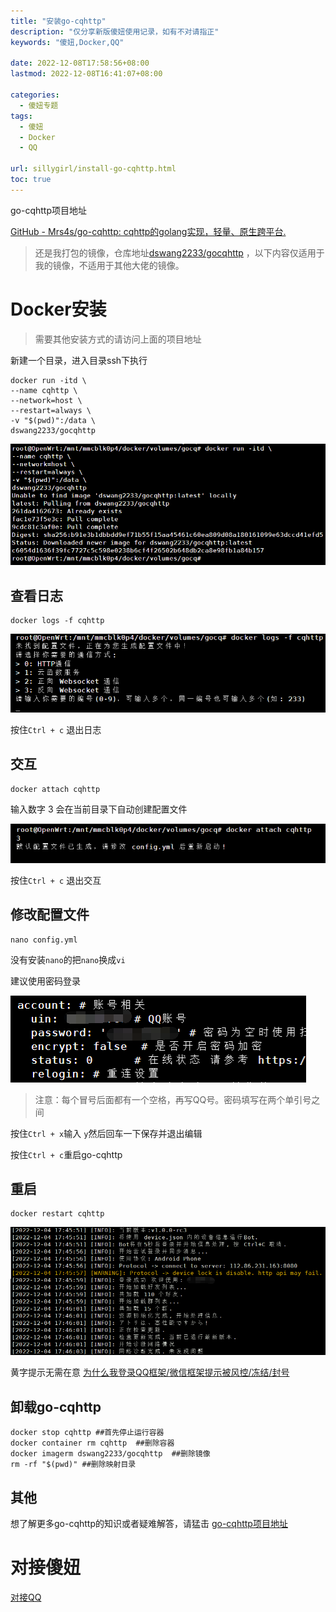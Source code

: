 ```yaml
---
title: "安装go-cqhttp"
description: "仅分享新版傻妞使用记录，如有不对请指正"
keywords: "傻妞,Docker,QQ"

date: 2022-12-08T17:58:56+08:00
lastmod: 2022-12-08T16:41:07+08:00

categories:
  - 傻妞专题
tags:
  - 傻妞
  - Docker
  - QQ

url: sillygirl/install-go-cqhttp.html
toc: true
---
```

go-cqhttp项目地址 <a name="section1"></a>

[GitHub - Mrs4s/go-cqhttp: cqhttp的golang实现，轻量、原生跨平台.](https://github.com/Mrs4s/go-cqhttp)

> 还是我打包的镜像，仓库地址[dswang2233/gocqhttp](https://hub.docker.com/r/dswang2233/gocqhttp) ，以下内容仅适用于我的镜像，不适用于其他大佬的镜像。

# Docker安装

> 需要其他安装方式的请访问上面的项目地址

新建一个目录，进入目录ssh下执行

```
docker run -itd \
--name cqhttp \
--network=host \
--restart=always \
-v "$(pwd)":/data \
dswang2233/gocqhttp
```

![image.png](install-go-cqhttp/image.png)

## 查看日志

```Shell
docker logs -f cqhttp
```

![image.png](install-go-cqhttp/image1.png)

按住`Ctrl + c` 退出日志

## 交互

```Shell
docker attach cqhttp
```

输入数字 3 会在当前目录下自动创建配置文件

![image.png](install-go-cqhttp/image2.png)

按住`Ctrl + c` 退出交互

## 修改配置文件

```Shell
nano config.yml
```
没有安装`nano`的把`nano`换成`vi`

建议使用密码登录

![image.png](install-go-cqhttp/image3.png)

> 注意：每个冒号后面都有一个空格，再写QQ号。密码填写在两个单引号之间

按住`Ctrl + x`输入 `y`然后回车一下保存并退出编辑

按住`Ctrl + c`重启go-cqhttp

## 重启

```Shell
docker restart cqhttp
```

![image.png](install-go-cqhttp/image4.png)

黄字提示无需在意 [为什么我登录QQ框架/微信框架提示被风控/冻结/封号](Q&A.html#为什么我登录qq框架微信框架提示被风控冻结封号)

## 卸载go-cqhttp

```Shell
docker stop cqhttp ##首先停止运行容器
docker container rm cqhttp  ##删除容器
docker imagerm dswang2233/gocqhttp  ##删除镜像
rm -rf "$(pwd)" ##删除映射目录
```

## 其他

想了解更多go-cqhttp的知识或者疑难解答，请猛击 <a href="#section1">go-cqhttp项目地址</a>

# 对接傻妞

[对接QQ](QQ.html)